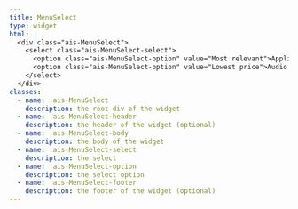 ```yaml
---
title: MenuSelect
type: widget
html: |
  <div class="ais-MenuSelect">
    <select class="ais-MenuSelect-select">
      <option class="ais-MenuSelect-option" value="Most relevant">Appliances (4306)</option>
      <option class="ais-MenuSelect-option" value="Lowest price">Audio (1570)</option>
    </select>
  </div>
classes:
  - name: .ais-MenuSelect
    description: the root div of the widget
  - name: .ais-MenuSelect-header
    description: the header of the widget (optional)
  - name: .ais-MenuSelect-body
    description: the body of the widget
  - name: .ais-MenuSelect-select
    description: the select
  - name: .ais-MenuSelect-option
    description: the select option
  - name: .ais-MenuSelect-footer
    description: the footer of the widget (optional)
---
```

